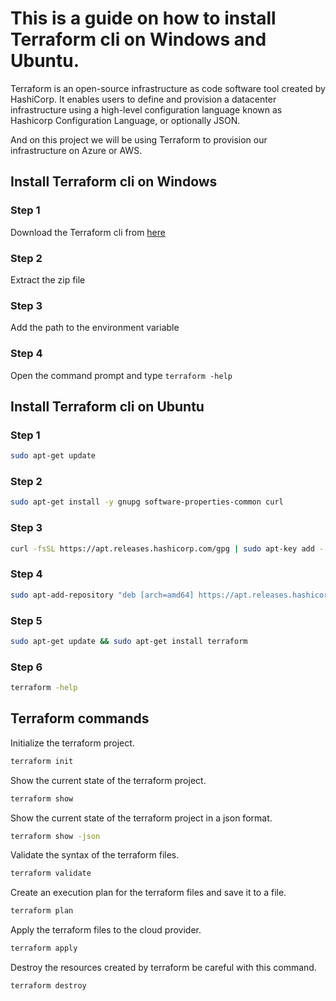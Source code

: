 # This is a guide on how to install Terraform cli on Windows and Ubuntu.

Terraform is an open-source infrastructure as code software tool created by HashiCorp. It enables users to define and provision a datacenter infrastructure using a high-level configuration language known as Hashicorp Configuration Language, or optionally JSON.

And on this project we will be using Terraform to provision our infrastructure on Azure or AWS.

## Install Terraform cli on Windows

### Step 1

Download the Terraform cli from [here](https://www.terraform.io/downloads.html)

### Step 2

Extract the zip file

### Step 3

Add the path to the environment variable

### Step 4

Open the command prompt and type `terraform -help`

## Install Terraform cli on Ubuntu

### Step 1

```bash
sudo apt-get update
```

### Step 2

```bash
sudo apt-get install -y gnupg software-properties-common curl
```

### Step 3

```bash
curl -fsSL https://apt.releases.hashicorp.com/gpg | sudo apt-key add -
```

### Step 4

```bash
sudo apt-add-repository "deb [arch=amd64] https://apt.releases.hashicorp.com $(lsb_release -cs) main"
```

### Step 5

```bash
sudo apt-get update && sudo apt-get install terraform
```

### Step 6

```bash
terraform -help
```

## Terraform commands


Initialize the terraform project.
```bash
terraform init
```

Show the current state of the terraform project.
```bash
terraform show
```

Show the current state of the terraform project in a json format.
```bash
terraform show -json
```

Validate the syntax of the terraform files.
```bash	
terraform validate
```

Create an execution plan for the terraform files and save it to a file.
```bash
terraform plan
```

Apply the terraform files to the cloud provider.
```bash
terraform apply
```

Destroy the resources created by terraform be careful with this command.
```bash
terraform destroy
```